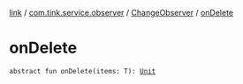 [link](../../index.md) / [com.tink.service.observer](../index.md) / [ChangeObserver](index.md) / [onDelete](./on-delete.md)

# onDelete

`abstract fun onDelete(items: T): `[`Unit`](https://kotlinlang.org/api/latest/jvm/stdlib/kotlin/-unit/index.html)